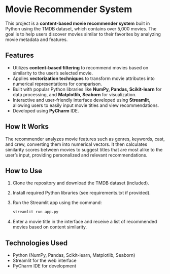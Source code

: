 # Movie Recommender System

This project is a **content-based movie recommender system** built in Python using the TMDB dataset, which contains over 5,000 movies. The goal is to help users discover movies similar to their favorites by analyzing movie metadata and features.

## Features

* Utilizes **content-based filtering** to recommend movies based on similarity to the user’s selected movie.
* Applies **vectorization techniques** to transform movie attributes into numerical representations for comparison.
* Built with popular Python libraries like **NumPy, Pandas, Scikit-learn** for data processing, and **Matplotlib, Seaborn** for visualization.
* Interactive and user-friendly interface developed using **Streamlit**, allowing users to easily input movie titles and view recommendations.
* Developed using **PyCharm** IDE.

## How It Works

The recommender analyzes movie features such as genres, keywords, cast, and crew, converting them into numerical vectors. It then calculates similarity scores between movies to suggest titles that are most alike to the user’s input, providing personalized and relevant recommendations.

## How to Use

1. Clone the repository and download the TMDB dataset (included).
2. Install required Python libraries (see requirements.txt if provided).
3. Run the Streamlit app using the command:

   ```bash
   streamlit run app.py
   ```
4. Enter a movie title in the interface and receive a list of recommended movies based on content similarity.

## Technologies Used

* Python (NumPy, Pandas, Scikit-learn, Matplotlib, Seaborn)
* Streamlit for the web interface
* PyCharm IDE for development
